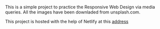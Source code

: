 This is a simple project to practice the Responsive Web Design via 
media queries. All the images have been downladed from unsplash.com.

This project is hosted with the help of Netlify at this [address](https://learnjourn.netlify.app)
